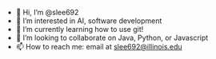 - 👋 Hi, I’m @slee692
- 👀 I’m interested in AI, software development
- 🌱 I’m currently learning how to use git!
- 💞️ I’m looking to collaborate on Java, Python, or Javascript
- 📫 How to reach me: email at slee692@illinois.edu

<!---
slee692/slee692 is a ✨ special ✨ repository because its `README.md` (this file) appears on your GitHub profile.
You can click the Preview link to take a look at your changes.
--->
